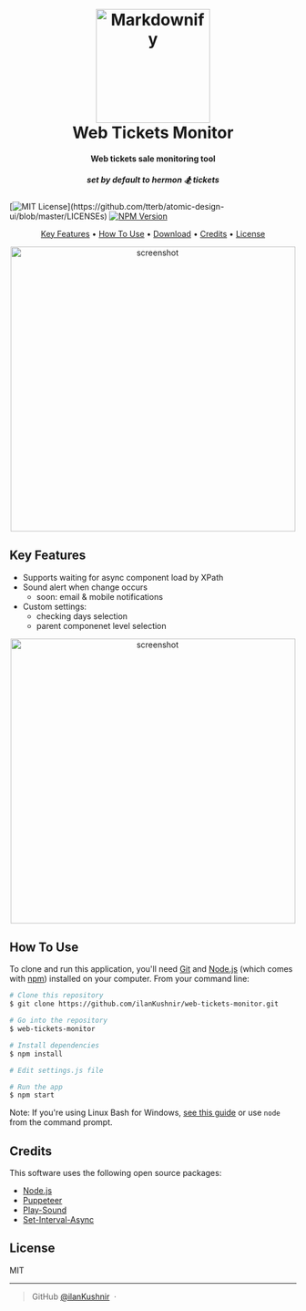 
<h1 align="center">
  <br>
  <img src="https://i.imgur.com/e43cGk2.png" alt="Markdownify" width="200">
  <br>
  Web Tickets Monitor
  <br>
</h1>

<h4 align="center">Web tickets sale monitoring tool</h4>
<h5 align="center">set by default to hermon 🏂 tickets</h5>

  [![MIT License](https://img.shields.io/apm/l/atomic-design-ui.svg?)](https://github.com/tterb/atomic-design-ui/blob/master/LICENSEs)
  [![NPM Version](https://img.shields.io/npm/v/npm.svg?style=flat)]()

<p align="center">
  <a href="#key-features">Key Features</a> •
  <a href="#how-to-use">How To Use</a> •
  <a href="#download">Download</a> •
  <a href="#credits">Credits</a> •
  <a href="#license">License</a>
</p>

<div align="center">
    <img src="https://i.imgur.com/RH6JWAB.png" alt="screenshot" width="500"/>
</div>

## Key Features

* Supports waiting for async component load by XPath
* Sound alert when change occurs
  - soon: email & mobile notifications
* Custom settings:
  - checking days selection
  - parent componenet level selection

<div align="center">
    <img src="https://i.imgur.com/OTigp4d.png" alt="screenshot" width="500"/>
</div>

## How To Use

To clone and run this application, you'll need [Git](https://git-scm.com) and [Node.js](https://nodejs.org/en/download/) (which comes with [npm](http://npmjs.com)) installed on your computer. From your command line:

```bash
# Clone this repository
$ git clone https://github.com/ilanKushnir/web-tickets-monitor.git

# Go into the repository
$ web-tickets-monitor

# Install dependencies
$ npm install

# Edit settings.js file

# Run the app
$ npm start
```

Note: If you're using Linux Bash for Windows, [see this guide](https://www.howtogeek.com/261575/how-to-run-graphical-linux-desktop-applications-from-windows-10s-bash-shell/) or use `node` from the command prompt.

## Credits

This software uses the following open source packages:

- [Node.js](https://nodejs.org/)
- [Puppeteer](https://pptr.dev/)
- [Play-Sound](https://github.com/shime/play-sound)
- [Set-Interval-Async](https://github.com/ealmansi/set-interval-async)

## License

MIT

---

> GitHub [@ilanKushnir](https://github.com/ilanKushnir/) &nbsp;&middot;&nbsp;

